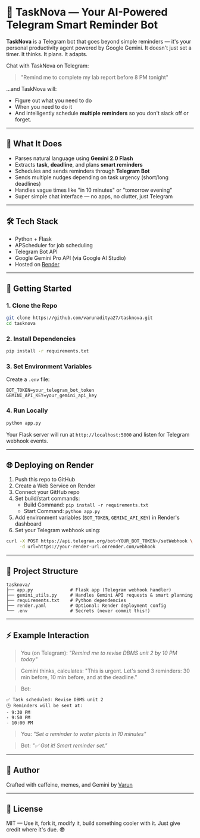 # 🤖 TaskNova — Your AI-Powered Telegram Smart Reminder Bot

**TaskNova** is a Telegram bot that goes beyond simple reminders — it's your personal productivity agent powered by Google Gemini.
It doesn't just set a timer. It thinks. It plans. It adapts.

Chat with TaskNova on Telegram:

> "Remind me to complete my lab report before 8 PM tonight"

...and TaskNova will:

* Figure out what you need to do
* When you need to do it
* And intelligently schedule **multiple reminders** so you don't slack off or forget.

---

## 🧠 What It Does

* Parses natural language using **Gemini 2.0 Flash**
* Extracts **task**, **deadline**, and plans **smart reminders**
* Schedules and sends reminders through **Telegram Bot**
* Sends multiple nudges depending on task urgency (short/long deadlines)
* Handles vague times like "in 10 minutes" or "tomorrow evening"
* Super simple chat interface — no apps, no clutter, just Telegram

---

## 🛠 Tech Stack

* Python + Flask
* APScheduler for job scheduling
* Telegram Bot API
* Google Gemini Pro API (via Google AI Studio)
* Hosted on [Render](https://render.com/)

---

## 🚀 Getting Started

### 1. Clone the Repo

```bash
git clone https://github.com/varunaditya27/tasknova.git
cd tasknova
```

### 2. Install Dependencies

```bash
pip install -r requirements.txt
```

### 3. Set Environment Variables

Create a `.env` file:

```env
BOT_TOKEN=your_telegram_bot_token
GEMINI_API_KEY=your_gemini_api_key
```

### 4. Run Locally

```bash
python app.py
```

Your Flask server will run at `http://localhost:5000` and listen for Telegram webhook events.

---

## 🌐 Deploying on Render

1. Push this repo to GitHub
2. Create a Web Service on Render
3. Connect your GitHub repo
4. Set build/start commands:
   * Build Command: `pip install -r requirements.txt`
   * Start Command: `python app.py`
5. Add environment variables (`BOT_TOKEN`, `GEMINI_API_KEY`) in Render's dashboard
6. Set your Telegram webhook using:

```bash
curl -X POST https://api.telegram.org/bot<YOUR_BOT_TOKEN>/setWebhook \
     -d url=https://your-render-url.onrender.com/webhook
```

---

## 📂 Project Structure

```
tasknova/
├── app.py              # Flask app (Telegram webhook handler)
├── gemini_utils.py     # Handles Gemini API requests & smart planning
├── requirements.txt    # Python dependencies
├── render.yaml         # Optional: Render deployment config
└── .env                # Secrets (never commit this!)
```

---

## ⚡️ Example Interaction

> You (on Telegram): *"Remind me to revise DBMS unit 2 by 10 PM today"*

> Gemini thinks, calculates: "This is urgent. Let's send 3 reminders: 30 min before, 10 min before, and at the deadline."

> Bot:

```
✅ Task scheduled: Revise DBMS unit 2
🕒 Reminders will be sent at:
- 9:30 PM
- 9:50 PM
- 10:00 PM
```

> You: *"Set a reminder to water plants in 10 minutes"*

> Bot: *"✅ Got it! Smart reminder set."*

---

## 🙌 Author

Crafted with caffeine, memes, and Gemini by [Varun](https://github.com/varunaditya27)

---

## 📜 License

MIT — Use it, fork it, modify it, build something cooler with it. Just give credit where it's due. 😎
